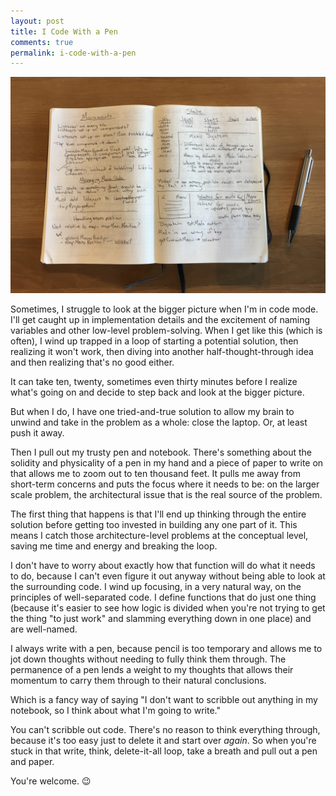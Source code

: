 ```yaml
---
layout: post
title: I Code With a Pen
comments: true
permalink: i-code-with-a-pen
---
```


![Coding with a pen](public/code-notebook.jpg)

Sometimes, I struggle to look at the bigger picture when I'm in code mode. I'll get caught up in implementation details and the excitement of naming variables and other low-level problem-solving. When I get like this (which is often), I wind up trapped in a loop of starting a potential solution, then realizing it won't work, then diving into another half-thought-through idea and then realizing that's no good either.

It can take ten, twenty, sometimes even thirty minutes before I realize what's going on and decide to step back and look at the bigger picture.

But when I do, I have one tried-and-true solution to allow my brain to unwind and take in the problem as a whole: close the laptop. Or, at least push it away.

<!--break-->

Then I pull out my trusty pen and notebook. There's something about the solidity and physicality of a pen in my hand and a piece of paper to write on that allows me to zoom out to ten thousand feet. It pulls me away from short-term concerns and puts the focus where it needs to be: on the larger scale problem, the architectural issue that is the real source of the problem.

The first thing that happens is that I'll end up thinking through the entire solution before getting too invested in building any one part of it. This means I catch those architecture-level problems at the conceptual level, saving me time and energy and breaking the loop.

I don't have to worry about exactly how that function will do what it needs to do, because I can't even figure it out anyway without being able to look at the surrounding code. I wind up focusing, in a very natural way, on the principles of well-separated code. I define functions that do just one thing (because it's easier to see how logic is divided when you're not trying to get the thing "to just work" and slamming everything down in one place) and are well-named.

I always write with a pen, because pencil is too temporary and allows me to jot down thoughts without needing to fully think them through. The permanence of a pen lends a weight to my thoughts that allows their momentum to carry them through to their natural conclusions.

Which is a fancy way of saying "I don't want to scribble out anything in my notebook, so I think about what I'm going to write."

You can't scribble out code. There's no reason to think everything through, because it's too easy just to delete it and start over _again_. So when you're stuck in that write, think, delete-it-all loop, take a breath and pull out a pen and paper.

You're welcome. 😉
